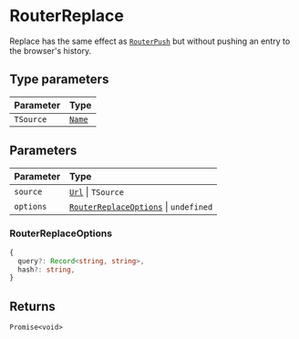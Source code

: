 # RouterReplace

Replace has the same effect as [`RouterPush`](/api/types/RouterPush) but without pushing an entry to the browser's history.

## Type parameters

| Parameter | Type |
| :------ | :------ |
| `TSource` | [`Name`](/api/types/Route#name) |

## Parameters

| Parameter | Type |
| :------ | :------ |
| `source` | [`Url`](/api/types/Url) \| `TSource` |
| `options` | [`RouterReplaceOptions`](/api/types/RouterReplace#routerreplaceoptions) \| `undefined` |

### RouterReplaceOptions

```ts
{
  query?: Record<string, string>,
  hash?: string,
}
```

## Returns

`Promise<void>`
